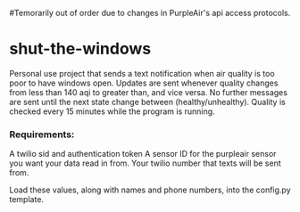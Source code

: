 #Temorarily out of order due to changes in PurpleAir's api access protocols.

# shut-the-windows
Personal use project that sends a text notification when air quality is too poor to have windows open. Updates are sent whenever quality changes from less than 140 aqi to greater than, and vice versa. No further messages are sent until the next state change between (healthy/unhealthy). Quality is checked every 15 minutes while the program is running.

### Requirements:
A twilio sid and authentication token
A sensor ID for the purpleair sensor you want your data read in from.
Your twilio number that texts will be sent from.

Load these values, along with names and phone numbers, into the config.py template.


